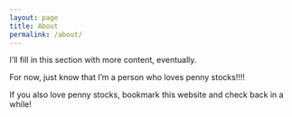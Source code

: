 ```yaml
---
layout: page
title: About
permalink: /about/
---
```


I’ll fill in this section with more content, eventually.

For now, just know that I’m a person who loves penny stocks!!!!

If you also love penny stocks, bookmark this website and check back in a while!